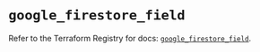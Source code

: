 # `google_firestore_field`

Refer to the Terraform Registry for docs: [`google_firestore_field`](https://registry.terraform.io/providers/hashicorp/google/6.34.0/docs/resources/firestore_field).
